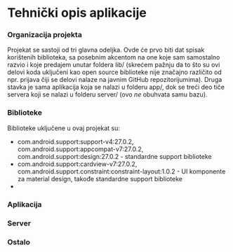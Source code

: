 # Tehnički opis aplikacije

### Organizacija projekta
Projekat se sastoji od tri glavna odeljka. Ovde će prvo biti dat spisak korištenih biblioteka, sa posebnim akcentom na one koje sam samostalno razvio i koje predajem unutar foldera lib/ (skrećem pažnju da to što su ovi delovi koda uključeni kao open source biblioteke nije značajno različito od npr. prijava čiji se delovi nalaze na javnim GitHub repozitorijumima). Druga stavka je sama aplikacija koja se nalazi u folderu app/, dok se treći deo tiče servera koji se nalazi u folderu server/ (ovo _ne_ obuhvata samu bazu). 

### Biblioteke
Biblioteke uključene u ovaj projekat su:
- com.android.support:support-v4:27.0.2, com.android.support:appcompat-v7:27.0.2, com.android.support:design:27.0.2 - standardne support biblioteke
- com.android.support:cardview-v7:27.0.2, com.android.support.constraint:constraint-layout:1.0.2 - UI komponente za material design, takođe standardne support biblioteke
- 

### Aplikacija

### Server

### Ostalo

